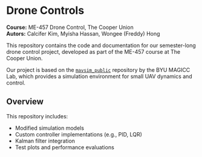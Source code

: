 # Drone Controls

**Course:** ME-457 Drone Control, The Cooper Union  
**Autors:** Calcifer Kim, Myisha Hassan, Wongee (Freddy) Hong

This repository contains the code and documentation for our semester-long drone control project, developed as part of the ME-457 course at The Cooper Union.

Our project is based on the [`mavsim_public`](https://github.com/byu-magicc/mavsim_public) repository by the BYU MAGICC Lab, which provides a simulation environment for small UAV dynamics and control.

## Overview

This repository includes:

- Modified simulation models
- Custom controller implementations (e.g., PID, LQR)
- Kalman filter integration
- Test plots and performance evaluations
